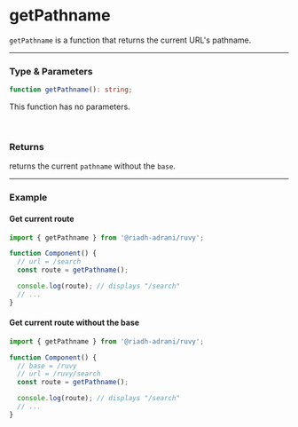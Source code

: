 # getPathname

`getPathname` is a function that returns the current URL's pathname.

<hr/>

### Type & Parameters

```ts
function getPathname(): string;
```

This function has no parameters.

<br/>

### Returns

returns the current `pathname` without the `base`.

<hr/>

### Example

#### Get current route

```ts
import { getPathname } from '@riadh-adrani/ruvy';

function Component() {
  // url = /search
  const route = getPathname();

  console.log(route); // displays "/search"
  // ...
}
```

#### Get current route without the base

```ts
import { getPathname } from '@riadh-adrani/ruvy';

function Component() {
  // base = /ruvy
  // url = /ruvy/search
  const route = getPathname();

  console.log(route); // displays "/search"
  // ...
}
```
